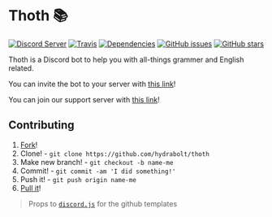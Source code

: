 # Thoth 📚
[![Discord Server](https://discordapp.com/api/guilds/581633886828625930/embed.png)](https://discord.sycer.dev/)
[![Travis](https://api.travis-ci.org/sycer-dev/thoth.svg?branch=master)](https://travis-ci.org/sycer-dev/thoth)
[![Dependencies](https://status.david-dm.org/gh/sycer-dev/thoth.svg)](https://david-dm.org/sycer-dev/thoth)
[![GitHub issues](https://img.shields.io/github/issues/sycer-dev/thoth)](https://github.com/sycer-dev/thoth/issues)
[![GitHub stars](https://img.shields.io/github/stars/sycer-dev/thoth)](https://github.com/sycer-dev/thoth/stargazers)

Thoth is a Discord bot to help you with all-things grammer and English related.

You can invite the bot to your server with [this link](https://discordapp.com/oauth2/authorize?client_id=602976862280482857&permissions=379968&scope=bot)!

You can join our support server with [this link](https://discord.sycer.dev/)!

## Contributing
1. [Fork](https://github.com/sycer-dev/thoth/fork)!
2. Clone! - `git clone https://github.com/hydrabolt/thoth`
3. Make new branch! - `git checkout -b name-me`
4. Commit! - `git commit -am 'I did something!'`
5. Push it! - `git push origin name-me`
6. [Pull it](https://github.com/Fyk0/thoth/compare)!

> Props to [`discord.js`](https://github.com/discord.js) for the github templates
